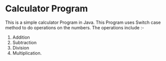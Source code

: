 # Calculator Program
This is a simple calculator Program in Java.
This Program uses Switch case method to do operations on the numbers.
The operations include :-
1. Addition
2. Subtraction
3. Division
4. Multiplication.
                
